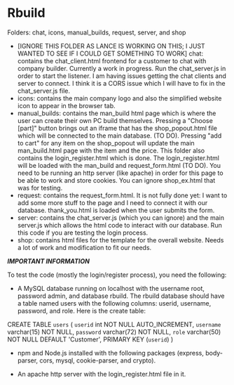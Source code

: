 # Rbuild

Folders: chat, icons, manual_builds, request, server, and shop

- [IGNORE THIS FOLDER AS LANCE IS WORKING ON THIS; I JUST WANTED TO SEE IF I COULD GET SOMETHING TO WORK] chat: contains the chat_client.html frontend for a customer to chat with company builder.  Currently a work in progress.  Run the chat_server.js in order to start the listener.  I am having issues getting the chat clients and server to connect.  I think it is a CORS issue which I will have to fix in the chat_server.js file.
- icons: contains the main company logo and also the simplified website icon to appear in the browser tab.
- manual_builds: contains the man_build html page which is where the user can create their own PC build themselves.  Pressing a "Choose [part]" button brings out an iframe that has the shop_popout.html file which will be connected to the main database. (TO DO).  Pressing "add to cart" for any item on the shop_popout will update the main man_build.html page with the item and the price.  This folder also contains the login_register.html which is done.  The login_register.html will be loaded with the man_build and request_form.html (TO DO).  You need to be running an http server (like apache) in order for this page to be able to work and store cookies.  You can ignore shop_ex.html that was for testing.
- request: contains the request_form.html.  It is not fully done yet: I want to add some more stuff to the page and I need to connect it with our database.  thank_you.html is loaded when the user submits the form.
- server: contains the chat_server.js (which you can ignore) and the main server.js which allows the html code to interact with our database.  Run this code if you are testing the login process.
- shop: contains html files for the template for the overall website.  Needs a lot of work and modification to fit our needs.


***IMPORTANT INFORMATION***

To test the code (mostly the login/register process), you need the following:

- A MySQL database running on localhost with the username root, password admin, and database rbuild.  The rbuild database should have a table named users with the following columns: userid, username, password, and role.  Here is the create table: 

CREATE TABLE `users` (
  `userid` int NOT NULL AUTO_INCREMENT,
  `username` varchar(15) NOT NULL,
  `password` varchar(72) NOT NULL,
  `role` varchar(50) NOT NULL DEFAULT 'Customer',
  PRIMARY KEY (`userid`)
)

- npm and Node.js installed with the following packages (express, body-parser, cors, mysql, cookie-parser, and crypto).

- An apache http server with the login_register.html file in it.  
